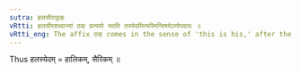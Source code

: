 ```yaml
---
sutra: हलसीराट्ठक्
vRtti: हलसीरशब्दाभ्यां ठक् प्रत्ययो भवति तस्येदमित्यस्मिन्विषयेऽणोपवादः ॥
vRtti_eng: The affix ठक् comes in the sense of 'this is his,' after the words '_hala_' and '_sira_.'
---
```

Thus हलस्येदम् = हालिकम्, सैरिकम् ॥
